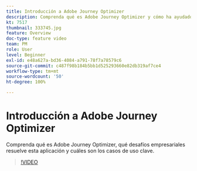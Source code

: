 ```yaml
---
title: Introducción a Adobe Journey Optimizer
description: Comprenda qué es Adobe Journey Optimizer y cómo ha ayudado a las marcas en todas las industrias a impulsar el retorno de la inversión y a superar los desafíos de marketing significativos.
kt: 7517
thumbnail: 333745.jpg
feature: Overview
doc-type: feature video
team: PM
role: User
level: Beginner
exl-id: e48a627a-bd36-4084-a791-78f7a78579c6
source-git-commit: c487f98b184b5bb1d525293660e82db319af7ce4
workflow-type: tm+mt
source-wordcount: '50'
ht-degree: 100%

---
```


# Introducción a Adobe Journey Optimizer

Comprenda qué es Adobe Journey Optimizer, qué desafíos empresariales resuelve esta aplicación y cuáles son los casos de uso clave.

>[!VIDEO](https://video.tv.adobe.com/v/333745?quality=12)
